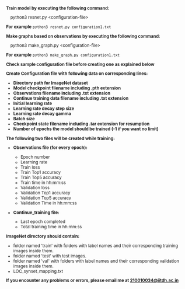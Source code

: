 <small>

**Train model by executing the following command:**

&emsp;python3 resnet.py \<configuration-file\>

**For example** `python3 resnet.py configuration1.txt`

**Make graphs based on observations by executing the following command:**

&emsp;python3 make_graph.py \<configuration-file\>

**For example** `python3 make_graph.py configuration1.txt`

**Check sample configuration file before creating one as explained below**

**Create Configuration file with following data on corresponding lines:**

- **Directory path for ImageNet dataset**
- **Model checkpoint filename including .pth extension**
- **Observations filename including .txt extension**
- **Continue training data filename including .txt extension** 
- **Initial learning rate** 
- **Learning rate decay step size** 
- **Learning rate decay gamma** 
- **Batch size** 
- **Checkpoint state filename including .tar extension for resumption**
- **Number of epochs the model should be trained (-1 if you want no limit)**

**The following two files will be created while training:**

- **Observations file (for every epoch):**
  - Epoch number
  - Learning rate
  - Train loss
  - Train Top1 accuracy
  - Train Top5 accuracy
  - Train time in hh:mm:ss
  - Validation loss
  - Validation Top1 accuracy
  - Validation Top5 accuracy
  - Validation Time in hh:mm:ss

- **Continue_training file:**
  - Last epoch completed
  - Total training time in hh:mm:ss

**ImageNet directory should contain:**

- folder named 'train' with folders with label names and their corresponding training images inside them.
- folder named 'test' with test images.
- folder named 'val' with folders with label names and their corresponding validation images inside them.
- LOC_synset_mapping.txt

**If you encounter any problems or errors, please email me at 210010034@iitdh.ac.in**

</small>
